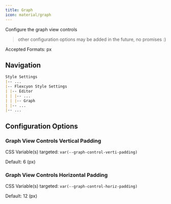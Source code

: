 ```yaml
---
title: Graph
icon: material/graph
---
```


Configure the graph view controls

> other configuration options may be added in the future, no promises :)

Accepted Formats: px

## Navigation

```md
Style Settings
|-- ...
|-- Flexcyon Style Settings
| |-- Editor
| | |-- ...
| | |-- Graph
| |-- ...
|-- ...
```

## Configuration Options

### Graph View Controls Vertical Padding

CSS Variable(s) targeted: `var(--graph-control-verti-padding)`

Default: 6 (px)

### Graph View Controls Horizontal Padding

CSS Variable(s) targeted: `var(--graph-control-horiz-padding)`

Default: 12 (px)
